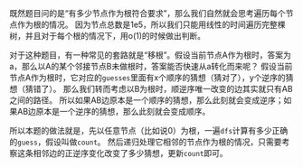 既然题目问的是“有多少节点作为根符合要求”，那么我们自然就会思考遍历每个节点作为根的情况。
因为节点总数是1e5，所以我们只能用线性的时间遍历完整棵树，并且对于每个根的情况下，用o(1)的时候做出判断。

对于这种题目，有一种常见的套路就是“移根”。假设当前节点A作为根时，答案为a，那么以A的某个邻接节点B未做根时，答案能否快速从a转化而来呢？
假设当前节点A作为根时，它对应的```guesses```里面有x个顺序的猜想（猜对了），y个逆序的猜想（猜错了）。
那么我们转而考虑以B为根时，顺逆序唯一改变的边其实就只有AB之间的路径。
所以如果AB边原本是一个顺序的猜想，那么此刻就会变成逆序；如果AB边原本是一个逆序的猜想，那么此刻就会变成顺序。

所以本题的做法就是，先以任意节点（比如说0）为根，一遍```dfs```计算有多少正确的```guess```，假设叫做```count```。
然后递归处理它相邻的节点作为根的情况，只需要考察这条相邻边的正逆序变化改变了多少猜想，更新```count```即可。
